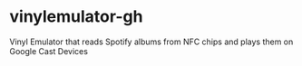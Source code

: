 # vinylemulator-gh
Vinyl Emulator that reads Spotify albums from NFC chips and plays them on Google Cast Devices
